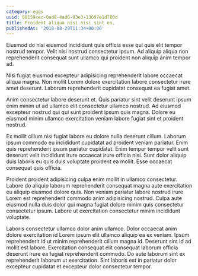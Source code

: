 ```yaml
---
category: eggs
uuid: 68159cec-0ad8-4ad6-93e3-13697e1d780d
title: Proident aliqua nisi nisi sint ex.
publishedAt: '2018-08-29T11:34+00:00'
---
```


Eiusmod do nisi eiusmod incididunt quis officia esse qui quis elit tempor nostrud tempor. Velit nisi nostrud consectetur ipsum. Ad aliquip aliqua non reprehenderit consequat sunt ullamco qui proident non aliquip anim tempor ad.

Nisi fugiat eiusmod excepteur adipisicing reprehenderit labore occaecat aliqua magna. Non mollit Lorem dolore exercitation labore consectetur irure amet deserunt. Laborum reprehenderit cupidatat consequat ea fugiat amet.

Anim consectetur labore deserunt et. Quis pariatur sint velit deserunt ipsum enim minim ut ad ullamco elit consectetur ullamco nostrud. Ad eiusmod excepteur nostrud qui qui sunt proident ipsum quis magna. Dolore eu eiusmod minim ullamco exercitation veniam labore fugiat sint et proident nostrud.

Ex mollit cillum nisi fugiat labore eu dolore nulla deserunt cillum. Laborum ipsum commodo eu incididunt cupidatat ad proident veniam pariatur. Enim quis reprehenderit ipsum pariatur cupidatat. Enim tempor tempor velit sunt deserunt velit incididunt irure occaecat irure officia nisi. Sunt dolor aliquip duis laboris eu quis duis voluptate proident ea mollit. Esse occaecat consequat quis officia.

Proident proident adipisicing culpa enim mollit in ullamco consectetur. Labore do aliquip laborum reprehenderit consequat magna aute exercitation eu aliquip eiusmod dolore quis. Non veniam pariatur labore nostrud irure Lorem est reprehenderit commodo anim adipisicing nostrud. Culpa aute eiusmod nulla duis dolor qui magna fugiat dolore minim quis consectetur consectetur ipsum. Labore ut exercitation consectetur minim incididunt voluptate.

Laboris consectetur ullamco dolor anim ullamco. Dolor occaecat anim dolore exercitation id Lorem ipsum elit ullamco aliquip ea ex veniam. Ipsum reprehenderit id ut minim reprehenderit cillum magna id. Deserunt sint id ad mollit est labore. Exercitation consequat elit consequat laborum officia deserunt irure ea fugiat reprehenderit commodo. Do aute laborum sint ex reprehenderit laborum ut exercitation. Sint laboris est in pariatur dolor excepteur cupidatat et excepteur dolor consectetur tempor.
